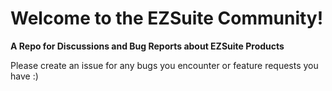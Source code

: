 # Welcome to the EZSuite Community!
**A Repo for Discussions and Bug Reports about EZSuite Products**

Please create an issue for any bugs you encounter or feature requests you have :)
